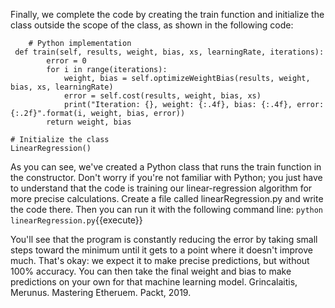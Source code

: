Finally, we complete the code by creating the train function and initialize the class outside the scope of the class, as shown in the following code:

```
    # Python implementation
 def train(self, results, weight, bias, xs, learningRate, iterations):
        error = 0
        for i in range(iterations):
            weight, bias = self.optimizeWeightBias(results, weight, bias, xs, learningRate)
            error = self.cost(results, weight, bias, xs)
            print("Iteration: {}, weight: {:.4f}, bias: {:.4f}, error: {:.2f}".format(i, weight, bias, error))
        return weight, bias

# Initialize the class
LinearRegression()
```

As you can see, we've created a Python class that runs the train function in the constructor. Don't worry if you're not familiar with Python; you just have to understand that the code is training our linear-regression algorithm for more precise calculations. Create a file called linearRegression.py and write the code there. Then you can run it with the following command line:
`python linearRegression.py`{{execute}}

You'll see that the program is constantly reducing the error by taking small steps toward the minimum until it gets to a point where it doesn't improve much. That's okay: we expect it to make precise predictions, but without 100% accuracy. You can then take the final weight and bias to make predictions on your own for that machine learning model.
Grincalaitis, Merunus. Mastering Etheruem. Packt, 2019.
